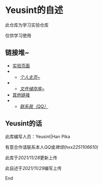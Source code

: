# Yeusint的自述

此仓库为学习实验仓库

仅供学习使用

## 链接堆~
- [实验页面](http://110.40.149.75)
- - [*个人主页~* ](http://110.40.149.75/cs)
- - [*文件储存库~*](http://110.40.149.75:81)
- [其他链接](https://www.baidu.com)
- - [*联系我（QQ）*](http://wpa.qq.com/msgrd?v=3&uin=673457979&site=qq&menu=yes)

## Yeusint的话
此库编写人员：Yeusint|Han Pika

有意合作请联系本人*QQ*或*微信(hxx2251106610)*

此库于*2021/11/28*更新上传

此自述于*2021/11/29*编写上传

End
